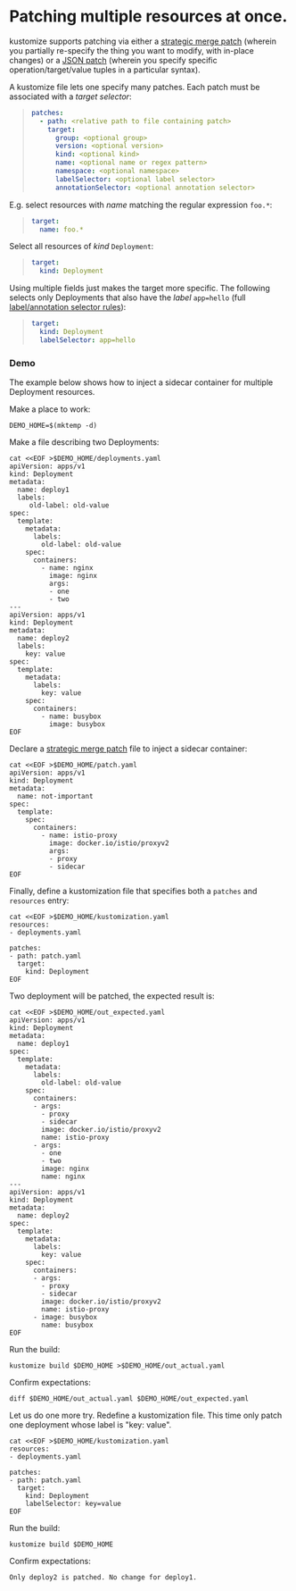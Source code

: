 # Patching multiple resources at once.

kustomize supports patching via either a
[strategic merge patch] (wherein you
partially re-specify the thing you want to
modify, with in-place changes) or a
[JSON patch] (wherein you specify specific
operation/target/value tuples in a particular
syntax).

A kustomize file lets one specify many
patches. Each patch must be associated with
a _target selector_:

[strategic merge patch]: https://github.com/kubernetes/community/blob/master/contributors/devel/sig-api-machinery/strategic-merge-patch.md
[json patch]: jsonpatch.md

> ```yaml
> patches:
>   - path: <relative path to file containing patch>
>     target:
>       group: <optional group>
>       version: <optional version>
>       kind: <optional kind>
>       name: <optional name or regex pattern>
>       namespace: <optional namespace>
>       labelSelector: <optional label selector>
>       annotationSelector: <optional annotation selector>
> ```

E.g. select resources with _name_ matching the regular expression `foo.*`:

> ```yaml
> target:
>   name: foo.*
> ```

Select all resources of _kind_ `Deployment`:

> ```yaml
> target:
>   kind: Deployment
> ```

[label/annotation selector rules]: https://kubernetes.io/docs/concepts/overview/working-with-objects/labels/#label-selectors

Using multiple fields just makes the target
more specific. The following selects only
Deployments that also have the _label_ `app=hello`
(full [label/annotation selector rules]):

> ```yaml
> target:
>   kind: Deployment
>   labelSelector: app=hello
> ```

### Demo

The example below shows how to inject a
sidecar container for multiple Deployment
resources.

Make a place to work:

<!-- @demoHome @testAgainstLatestRelease -->

```
DEMO_HOME=$(mktemp -d)
```

Make a file describing two Deployments:

<!-- @createDeployments @testAgainstLatestRelease -->

```
cat <<EOF >$DEMO_HOME/deployments.yaml
apiVersion: apps/v1
kind: Deployment
metadata:
  name: deploy1
  labels:
     old-label: old-value
spec:
  template:
    metadata:
      labels:
        old-label: old-value
    spec:
      containers:
        - name: nginx
          image: nginx
          args:
          - one
          - two
---
apiVersion: apps/v1
kind: Deployment
metadata:
  name: deploy2
  labels:
    key: value
spec:
  template:
    metadata:
      labels:
        key: value
    spec:
      containers:
        - name: busybox
          image: busybox
EOF
```

Declare a [strategic merge patch] file
to inject a sidecar container:

<!-- @definePatch @testAgainstLatestRelease -->

```
cat <<EOF >$DEMO_HOME/patch.yaml
apiVersion: apps/v1
kind: Deployment
metadata:
  name: not-important
spec:
  template:
    spec:
      containers:
        - name: istio-proxy
          image: docker.io/istio/proxyv2
          args:
          - proxy
          - sidecar
EOF
```

Finally, define a kustomization file
that specifies both a `patches` and `resources`
entry:

<!-- @createKustomization @testAgainstLatestRelease -->

```
cat <<EOF >$DEMO_HOME/kustomization.yaml
resources:
- deployments.yaml

patches:
- path: patch.yaml
  target:
    kind: Deployment
EOF
```

Two deployment will be patched, the expected result is:

<!-- @definedExpectedOutput @testAgainstLatestRelease -->

```
cat <<EOF >$DEMO_HOME/out_expected.yaml
apiVersion: apps/v1
kind: Deployment
metadata:
  name: deploy1
spec:
  template:
    metadata:
      labels:
        old-label: old-value
    spec:
      containers:
      - args:
        - proxy
        - sidecar
        image: docker.io/istio/proxyv2
        name: istio-proxy
      - args:
        - one
        - two
        image: nginx
        name: nginx
---
apiVersion: apps/v1
kind: Deployment
metadata:
  name: deploy2
spec:
  template:
    metadata:
      labels:
        key: value
    spec:
      containers:
      - args:
        - proxy
        - sidecar
        image: docker.io/istio/proxyv2
        name: istio-proxy
      - image: busybox
        name: busybox
EOF
```

Run the build:

<!-- @runIt @testAgainstLatestRelease -->

```
kustomize build $DEMO_HOME >$DEMO_HOME/out_actual.yaml
```

Confirm expectations:

<!-- @diffShouldExitZero @testAgainstLatestRelease -->

```
diff $DEMO_HOME/out_actual.yaml $DEMO_HOME/out_expected.yaml
```

Let us do one more try.
Redefine a kustomization file. This time only patch one deployment whose label is "key: value".

```
cat <<EOF >$DEMO_HOME/kustomization.yaml
resources:
- deployments.yaml

patches:
- path: patch.yaml
  target:
    kind: Deployment
    labelSelector: key=value
EOF
```

Run the build:
```
kustomize build $DEMO_HOME 
```

Confirm expectations:
```
Only deploy2 is patched. No change for deploy1.
```
 
